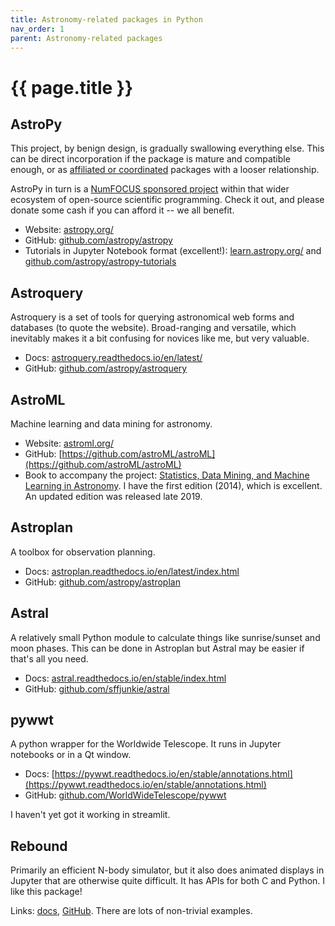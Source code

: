 ```yaml
---
title: Astronomy-related packages in Python
nav_order: 1
parent: Astronomy-related packages
---
```


# {{ page.title }}

## AstroPy

This project, by benign design, is gradually swallowing everything else. This can be direct incorporation if the package is mature and compatible enough, or as [affiliated or coordinated](https://www.astropy.org/affiliated/index.html) packages with a looser relationship.

AstroPy in turn is a [NumFOCUS sponsored project](https://numfocus.org/sponsored-projects) within that wider ecosystem of open-source scientific programming.  Check it out, and please donate some cash if you can afford it -- we all benefit.

- Website: [astropy.org/](https://www.astropy.org/)
- GitHub: [github.com/astropy/astropy](https://github.com/astropy/astropy)
- Tutorials in Jupyter Notebook format (excellent!): [learn.astropy.org/](http://learn.astropy.org/) and [github.com/astropy/astropy-tutorials](https://github.com/astropy/astropy-tutorials)

## Astroquery

Astroquery is a set of tools for querying astronomical web forms and databases (to quote the website). Broad-ranging and versatile, which inevitably makes it a bit confusing for novices like me, but very valuable.

- Docs: [astroquery.readthedocs.io/en/latest/](https://astroquery.readthedocs.io/en/latest/)
- GitHub: [github.com/astropy/astroquery](https://github.com/astropy/astroquery)

## AstroML

Machine learning and data mining for astronomy. 

- Website: [astroml.org/](https://www.astroml.org/)
- GitHub: [https://github.com/astroML/astroML](https://github.com/astroML/astroML)
- Book to accompany the project: [Statistics, Data Mining, and Machine Learning in Astronomy](https://smile.amazon.com/Statistics-Mining-Machine-Learning-Astronomy/dp/0691198306). I have the first edition (2014), which is excellent. An updated edition was released late 2019.

## Astroplan

A toolbox for observation planning.

- Docs: [astroplan.readthedocs.io/en/latest/index.html](https://astroplan.readthedocs.io/en/latest/index.html)
- GitHub: [github.com/astropy/astroplan](https://github.com/astropy/astroplan)

## Astral

A relatively small Python module to calculate things like sunrise/sunset and moon phases. This can be done in Astroplan but Astral may be easier if that's all you need.

- Docs: [astral.readthedocs.io/en/stable/index.html](https://astral.readthedocs.io/en/stable/index.html)
- GitHub: [github.com/sffjunkie/astral](https://github.com/sffjunkie/astral)

## pywwt

A python wrapper for the Worldwide Telescope. It runs in Jupyter notebooks or in a Qt window. 

- Docs: [https://pywwt.readthedocs.io/en/stable/annotations.html](https://pywwt.readthedocs.io/en/stable/annotations.html)
- GitHub: [github.com/WorldWideTelescope/pywwt](https://github.com/WorldWideTelescope/pywwt)

I haven't yet got it working in streamlit. 

## Rebound

Primarily an efficient N-body simulator, but it also does animated displays in Jupyter that are otherwise quite difficult. It has APIs for both C and Python. I like this package!

Links: [docs](https://rebound.readthedocs.io/en/latest/), [GitHub](http://github.com/hannorein/rebound). There are lots of non-trivial examples.